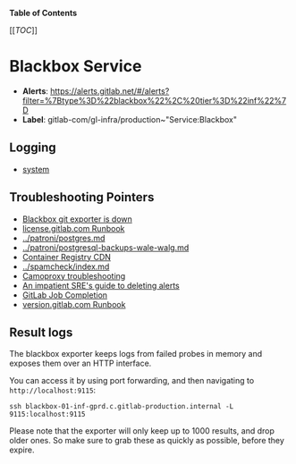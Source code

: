 <!-- MARKER: do not edit this section directly. Edit services/service-catalog.yml then run scripts/generate-docs -->

**Table of Contents**

[[_TOC_]]

#  Blackbox Service
* **Alerts**: https://alerts.gitlab.net/#/alerts?filter=%7Btype%3D%22blackbox%22%2C%20tier%3D%22inf%22%7D
* **Label**: gitlab-com/gl-infra/production~"Service:Blackbox"

## Logging

* [system](https://log.gprd.gitlab.net/goto/b4618f79f80f44cb21a32623a275a0e6)

## Troubleshooting Pointers

* [Blackbox git exporter is down](blackbox-git-exporter.md)
* [license.gitlab.com Runbook](../license/license-gitlab-com.md)
* [../patroni/postgres.md](../patroni/postgres.md)
* [../patroni/postgresql-backups-wale-walg.md](../patroni/postgresql-backups-wale-walg.md)
* [Container Registry CDN](../registry/cdn.md)
* [../spamcheck/index.md](../spamcheck/index.md)
* [Camoproxy troubleshooting](../uncategorized/camoproxy.md)
* [An impatient SRE's guide to deleting alerts](../uncategorized/deleting-alerts.md)
* [GitLab Job Completion](../uncategorized/job_completion.md)
* [version.gitlab.com Runbook](../version/version-gitlab-com.md)
<!-- END_MARKER -->

## Result logs

The blackbox exporter keeps logs from failed probes in memory and exposes them over an HTTP interface.

You can access it by using port forwarding, and then navigating to `http://localhost:9115`:

```
ssh blackbox-01-inf-gprd.c.gitlab-production.internal -L 9115:localhost:9115
```

Please note that the exporter will only keep up to 1000 results, and drop older
ones. So make sure to grab these as quickly as possible, before they expire.

<!-- ## Summary -->

<!-- ## Architecture -->

<!-- ## Performance -->

<!-- ## Scalability -->

<!-- ## Availability -->

<!-- ## Durability -->

<!-- ## Security/Compliance -->

<!-- ## Monitoring/Alerting -->

<!-- ## Links to further Documentation -->
